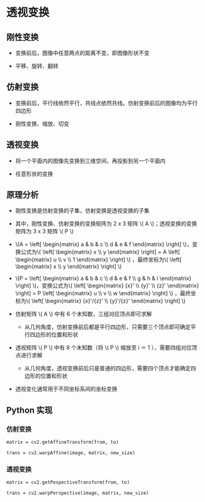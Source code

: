 <script type="text/javascript" src="http://cdn.mathjax.org/mathjax/latest/MathJax.js?config=default"></script>

# 透视变换

## 刚性变换

- 变换前后，图像中任意两点的距离不变，即图像形状不变

- 平移、旋转、翻转

## 仿射变换

- 变换前后，平行线依然平行，共线点依然共线。仿射变换前后的图像均为平行四边形

- 刚性变换、缩放、切变

## 透视变换

- 将一个平面内的图像先变换到三维空间，再投影到另一个平面内

- 任意形状的变换

## 原理分析

- 刚性变换是仿射变换的子集，仿射变换是透视变换的子集

- 其中，刚性变换、仿射变换的变换矩阵为 2 x 3 矩阵 \\( A \\)；透视变换的变换矩阵为 3 x 3 矩阵 \\( P \\) 

- \\(A = \\left[ \\begin{matrix} a & b & c \\\\ d & e & f \\end{matrix} \\right] \\)，变换公式为\\( \\left[ \\begin{matrix} x \\\\ y \\end{matrix} \\right] = A \\left[ \\begin{matrix} u \\\\ v \\\\ 1 \\end{matrix} \\right] \\) ，最终坐标为\\( \\left[ \\begin{matrix} x \\\\ y \\end{matrix} \\right] \\)

-  \\(P = \\left[ \\begin{matrix} a & b & c \\\\ d & e & f \\\\ g & h & i \\end{matrix} \\right] \\)，变换公式为\\( \\left[ \\begin{matrix} {x}' \\\\ {y}' \\\\ {z}' \\end{matrix} \\right] = P \\left[ \\begin{matrix} u \\\\ v \\\\ w \\end{matrix} \\right] \\) ，最终坐标为\\( \\left[ \\begin{matrix} {x}'/{z}' \\\\ {y}'/{z}' \\end{matrix} \\right] \\)

- 仿射矩阵 \\( A \\) 中有 6 个未知数，三组对应顶点即可求解

	- 从几何角度，仿射变换前后都是平行四边形，只需要三个顶点即可确定平行四边形的位置和形状

- 透视矩阵 \\( P \\) 中有 8 个未知数（将 \\( P \\) 缩放至 i ＝ 1 ），需要四组对应顶点进行求解

	- 从几何角度，透视变换前后只是普通的四边形，需要四个顶点才能确定四边形的位置和形状

- 透视变化通常用于不同坐标系间的坐标变换

## Python 实现

### 仿射变换

```
matrix = cv2.getAffineTransform(from, to)
	
trans = cv2.warpAffine(image, matrix, new_size)
```
### 透视变换

```
matrix = cv2.getPespectiveTransform(from, to)
	
trans = cv2.warpPerspective(image, matrix, new_size)
```